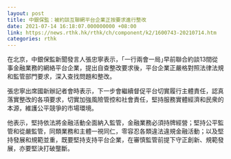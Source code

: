 ```yaml
---
layout: post
title: 中銀保監：被約談互聯網平台企業正按要求進行整改
date: 2021-07-14 16:18:07.000000000 +08:00
link: https://news.rthk.hk/rthk/ch/component/k2/1600743-20210714.htm
categories: rthk
---
```


在北京，中銀保監新聞發言人張忠寧表示，｢一行兩會一局｣早前聯合約談13間從事金融業務的網絡平台企業，提出自查整改要求後，平台企業正嚴格對照法律法規和監管部門要求，深入查找問題和整改。

張忠寧出席國新辦記者會時表示，下一步會繼續督促平台切實履行主體責任，認真落實整改的各項要求，切實加強風險管控和社會責任，堅持服務實體經濟和民衆的本源，維護公平競爭的市場環境。

他表示，堅持依法將金融活動全面納入監管，金融業務必須持牌經營；堅持公平監管和從嚴監管，同類業務和主體一視同仁，零容忍各類違法違規金融活動；以及堅持發展和規範並重，既要堅持支持平台企業，在審慎監管前提下守正創新、規範發展，亦要堅決打破壟斷。
